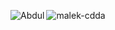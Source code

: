
<p><img align="left" src="https://github-readme-stats.vercel.app/api/top-langs?username=malek-cdda&show_icons=true&locale=en&layout=compact" alt="Abdul " /></p>
  
<p><img align="center" src="https://github-readme-stats.vercel.app/api?username=malek-cdda&show_icons=true&locale=en" alt="malek-cdda" /></p>
 
